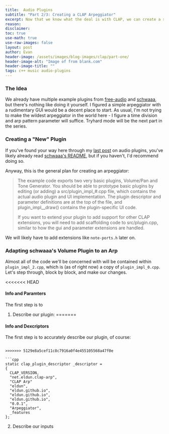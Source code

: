 ```yaml
---
title:  Audio Plugins
subtitle: "Part 2/3: Creating a CLAP Arpeggiator"
excerpt: Now that we know what the deal is with CLAP, we can create a simple MIDI processor.
reason: 
disclaimer:
toc: true
use-math: true
use-raw-images: false
layout: post
author: Evan
header-image: /assets/images/blog-images/clap/part-one/
header-image-alt: "Image of from blank.com"
header-image-title: ""
tags: c++ music audio-plugins 
---
```


### The Idea
We already have multiple example plugins from [free-audio](https://github.com/free-audio/clap) and [schwaaa](https://github.com/schwaaa/clap-imgui), but there's nothing like doing it yourself. I figured a simple arpeggiator with a rudimentary GUI would be a decent place to start. As usual, I'm not trying to make the wildest arpeggiator in the world here - I figure a time division and arp pattern parameter will suffice. Tryhard mode will be the next part in the series.

### Creating a "New" Plugin
If you've found your way here through my [last post]() on audio plugins, you've likely already read [schwaaa's README](https://github.com/schwaaa/clap-imgui#readme), but if you haven't, I'd recommend doing so.

Anyway, this is the general plan for creating an arpeggiator:

> The example code exports two very basic plugins, Volume/Pan and Tone Generator. You should be able to prototype basic plugins by editing (or adding) a src/plugin_impl_#.cpp file, which contains the actual audio plugin and UI implementation. The plugin descriptor and parameter definitions are at the top of the file, and plugin_impl__draw() contains the plugin-specific UI code.
>
> If you want to extend your plugin to add support for other CLAP extensions, you will need to add scaffolding code to src/plugin.cpp, similar to how the gui and parameter extensions are handled.

We will likely have to add extensions like `note-ports.h` later on.

### Adapting schwaaa's Volume Plugin to an Arp
Almost all of the code we'll be concerned with will be contained within `plugin_impl_2.cpp`, which is (as of right now) a copy of `plugin_impl_0.cpp`. Let's step through, block by block, and make our changes.

<<<<<<< HEAD
#### Info and Paramters 
The first step is to 

1. Describe our plugin:
=======
#### Info and Dexcriptors 
The first step is to accurately describe our plugin, of course:
<pre><code class="language-cpp">
>>>>>>> 5129e8a5cef11c8c7916a0f4e455105568a47f0e

```cpp
static clap_plugin_descriptor _descriptor =
{
  CLAP_VERSION,
  "net.eldun.clap-arp",
  "CLAP Arp"
  "eldun",
  "eldun.github.io",
  "eldun.github.io",
  "eldun.github.io",
  "0.0.1",
  "Arpeggiator",
  _features
};
</code></pre>

2. Describe our inputs




